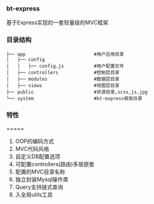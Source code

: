 ### bt-express
基于Express实现的一套轻量级的MVC框架
### 目录结构

```
├── app                         #用户应用目录
│   ├── config                 
│   │   ├── config.js           #用户配置文件
│   ├── controllers             #控制层目录
│   ├── modules                 #数据层目录
│   ├── views                   #视图层目录
├── public                      #资源目录,scss,js,jpg
└── system                      #bt-express框架目录
```
    

### 特性
=====


1. OOP的编码方式
2. MVC代码风格
3. 自定义DB配置选项
4. 可配置controllers(路由)多层嵌套
5. 配置的MVC目录名称
6. 独立封装Mysql操作类
7. Query支持链式查询
8. 入全局utils工具


